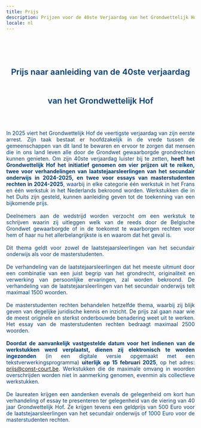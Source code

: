 ```yaml
---
title: Prijs
description: Prijzen voor de 40ste Verjaardag van het Grondwettelijk Hof
locale: nl
---
```

<br><br>




<foto-component-prize
id="prize-content-img-court"
max-width="50%"
src="prize/court-transparent.png"
lazy="prize/court-transparent.png"
alt="Prijzen voor de 40ste Verjaardag van het Grondwettelijk Hof"
link="">
</foto-component-prize>

<!--
<img id="prize-content-img-court" src="/_nuxt/assets/img/prize/court-transparent.png" alt="Prijzen voor de 40ste Verjaardag van het Grondwettelijk Hof" />
-->


<p id="prize-content-title">Prijs naar aanleiding van de 40ste verjaardag van het Grondwettelijk Hof</p>


<foto-component-prize
id="prize-content-img-deco"
max-width="10%"
src="prize/deco-transparent.png"
lazy="prize/deco-transparent.png"
alt="Prijzen voor de 40ste Verjaardag van het Grondwettelijk Hof"
link="">
</foto-component-prize>

<!--
<img id="prize-content-img-deco" src="/_nuxt/assets/img/prize/deco-transparent.png" alt="Prijzen voor de 40ste Verjaardag van het Grondwettelijk Hof" />
-->

<br>

<p class="prize-content-text prize-content-text-wide" id="prize-content-text-1">In 2025 viert het Grondwettelijk Hof de veertigste verjaardag van zijn eerste arrest. Zijn taak bestaat er hoofdzakelijk in de vrede tussen de gemeenschappen van dit land te bewaren en ervoor te zorgen dat mensen die in ons land leven alle door de Grondwet gewaarborgde grondrechten kunnen genieten. Om zijn 40ste verjaardag luister bij te zetten, <b>heeft het Grondwettelijk Hof het initiatief genomen om vier prijzen uit te reiken, twee voor verhandelingen van laatstejaarsleerlingen van het secundair onderwijs in 2024-2025, en twee voor essays van masterstudenten rechten in 2024-2025</b>, waarbij in elke categorie één werkstuk in het Frans en één werkstuk in het Nederlands bekroond worden. Werkstukken die in het Duits zijn gesteld, kunnen aanleiding geven tot de toekenning van een bijkomende prijs.</p>

<!--
<img id="prize-content-img-flyer" src="/_nuxt/assets/img/prize/prize-flyer-a4-nl.jpeg" alt="Prijzen voor de 40ste Verjaardag van het Grondwettelijk Hof" />
-->

<br>

<p class="prize-content-text prize-content-text-wide" id="prize-content-text-2">Deelnemers aan de wedstrijd worden verzocht om een werkstuk te schrijven waarin zij uitleggen welk van de reeds door de Belgische Grondwet gewaarborgde of in de toekomst te waarborgen rechten voor hem of haar nu het allerbelangrijkste is en waarom dat het geval is.</p>

<br>

<p class="prize-content-text prize-content-text-wide" id="prize-content-text-3">Dit thema geldt voor zowel de laatstejaarsleerlingen van het secundair onderwijs als voor de masterstudenten.</p>

<br>

<p class="prize-content-text prize-content-text-wide" id="prize-content-text-4">De verhandeling van de laatstejaarsleerlingen dat het meeste uitmunt door een combinatie van een juist begrip van het grondrecht, originaliteit en verwerking van persoonlijke ervaringen, zal worden bekroond. De verhandeling van de laatstejaarsleerlingen van het secundair onderwijs telt maximaal 1500 woorden.</p>

<br>

<p class="prize-content-text prize-content-text-wide" id="prize-content-text-5">De masterstudenten rechten behandelen hetzelfde thema, waarbij zij blijk geven van degelijke juridische kennis en inzicht. De prijs zal gaan naar wie de meest originele en sterkst onderbouwde benadering weet uit te werken. Het essay van de masterstudenten rechten bedraagt maximaal 2500 woorden.</p>

<br>

<p class="prize-content-text prize-content-text-wide" id="prize-content-text-6"><b>Doordat de aanvankelijk vastgestelde datum voor het indienen van de werkstukken werd verplaatst, dienen zij elektronisch te worden ingezonden</b> (in een digitale versie opgemaakt met een tekstverwerkingsprogramma) <b>uiterlijk op 15 februari 2025</b>, op het adres: <a href="mailto:prijs@const-court.be">prijs@const-court.be</a>. Werkstukken die de maximale omvang in woorden overschrijden worden niet in aanmerking genomen, evenmin als collectieve werkstukken.</p>

<br>

<!-- E-mailadres voor het indienen van de teksten: [prijs@const-court.be](mailto:prijs%40const-court.be).-->

<p class="prize-content-text prize-content-text-wide" id="prize-content-text-7">De laureaten krijgen een aandenken evenals de gelegenheid om kort hun verhandeling of essay te presenteren ter gelegenheid van de viering van 40 jaar Grondwettelijk Hof. Ze krijgen tevens een geldprijs van 500 Euro voor de laatstejaarsleerlingen van het secundair onderwijs of 1000 Euro voor de masterstudenten rechten.</p>

<br>


<foto-component-prize
id="prize-content-img-deco"
max-width="10%"
src="prize/deco-transparent.png"
lazy="prize/deco-transparent.png"
alt="Prijzen voor de 40ste Verjaardag van het Grondwettelijk Hof"
link="">
</foto-component-prize>

<!--
<img id="prize-content-img-deco" src="/_nuxt/assets/img/prize/deco-transparent.png" alt="Prijzen voor de 40ste Verjaardag van het Grondwettelijk Hof" />
-->





<style scoped>

.v-main__wrap {
    /* background-color: blue; */
}

#prize-content-img-court {
    max-width: 50%; 
    margin: 10px auto;
}
#prize-content-img-flyer {
    max-width: 40%;
    /*
    float: right;
    margin: 70px 25px 50px 70px; 
    */
    float: left;
    margin: 70px 70px 50px 25px; 
    
}
#prize-content-img-deco {
    max-width: 15%; 
    margin: 15px auto;
    opacity: .2;
}

#prize-content-title {
    display: block; 
    text-align: center; 
    line-height: 3.5; 
    font-size: 22px;
    font-weight: 600;
    color: #043c72; 
}

.prize-content-text {
    display: block; 
    overflow: hidden; 
    text-align: justify; 
    color: #043c72; 
    margin: auto !important;
    margin-bottom: 0 !important;
}
.prize-content-text-wide {
    width: 75%; 
}
.prize-content-text-short {
    width: 40%; 
}

@media screen and (max-width: 1250px) {
    #prize-content-img-flyer {
        float: none;
        max-width: 65%; 
        margin: 25px 50px auto; 
    }
    .prize-content-text {
        width: 100%;
    }
}

</style>




